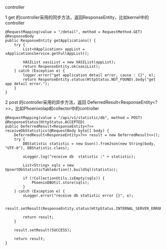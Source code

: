 controller

1 get 的controller采用的同步方法，返回ResponseEntity，比如kernel中的controller

    @RequestMapping(value = "/detail", method = RequestMethod.GET)
    @ResponseBody
    public ResponseEntity getApplications() {
        try {
            List<XApplication> appList = xApplicationsService.getFullAppList();

            XASIList xasiList = new XASIList(appList);
            return ResponseEntity.ok(xasiList);
        } catch (Exception e) {
            logger.error("get application detail error, cause : {}", e);
            return ResponseEntity.status(HttpStatus.NOT_FOUND).body("get app detail error.");
        }
    }
	
2 post 的controller采用的异步方法，返回 DeferredResult<ResponseEntity<?>>，比如Phoenixolap和collector中的controller

    @RequestMapping(value = "/api/v1/statistic/db", method = POST)
    @ResponseStatus(HttpStatus.ACCEPTED)
    public DeferredResult<ResponseEntity<?>> receiveDbStatistics(@RequestBody byte[] body) {
        DeferredResult<ResponseEntity<?>> result = new DeferredResult<>();
        try {
            DBStatistic statistic = new Gson().fromJson(new String(body, "UTF-8"), DBStatistic.class);

            xLogger.log("receive db  statistic :" + statistic);

            List<String> sqls = new UpsertDbStatisticTableAction().buildSql(statistic);

            if (!CollectionUtils.isEmpty(sqls)) {
                PhoenixDBUtil.store(sqls);
            }
        } catch (Exception e) {
            xLogger.error("receive db statistic error {}", e);

            result.setResult(ResponseEntity.status(HttpStatus.INTERNAL_SERVER_ERROR).body(""));

            return result;
        }

        result.setResult(SUCCESS);

        return result;
    }
